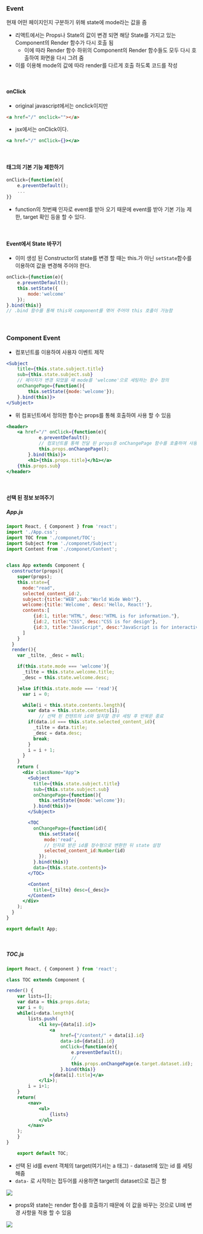 ### Event

현재 어떤 페이지인지 구분하기 위해 state에 mode라는 값을 줌

- 리액트에서는 Props나 State의 값이 변경 되면 해당 State를 가지고 있는 Component의 Render 함수가 다시 호출 됨
  - 이에 따라 Render 함수 하위의 Component의 Render 함수들도 모두 다시 호출하여 화면을 다시 그려 줌
- 이를 이용해 mode의 값에 따라 render를 다르게 호출 하도록 코드를 작성

<br/>

#### onClick

- original javascript에서는 onclick이지만

```html
<a href="/" onclick=""></a>
```

- jsx에서는 onClick이다.

```jsx
<a href="/" onClick={}></a>
```

<br/>

#### 태그의 기본 기능 제한하기

```jsx
onClick={function(e){
    e.preventDefault();
    ...
}}
```

- function의 첫번째 인자로 event를 받아 오기 때문에 event를 받아 기본 기능 제한, target 확인 등을 할 수 있다.

<br/>

#### Event에서 State 바꾸기

- 이미 생성 된 Constructor의 state를 변경 할 때는 this.가 아닌 `setState`함수를 이용하여 값을 변경해 주어야 한다.

```jsx
onClick={function(e){
    e.preventDefault();
    this.setState({
        mode:'welcome'
    });
}.bind(this)}
// .bind 함수를 통해 this와 component를 엮어 주어야 this 호출이 가능함
```

<br/>

### Component Event

- 컴포넌트를 이용하여 사용자 이벤트 제작

```jsx
<Subject 
    title={this.state.subject.title} 
    sub={this.state.subject.sub}
    // 페이지가 변경 되었을 때 mode를 'welcome'으로 세팅하는 함수 정의
    onChangePage={function(){
        this.setState({mode:'welcome'});
    }.bind(this)}>
</Subject>
```

- 위 컴포넌트에서 정의한 함수는 props를 통해 호출하여 사용 할 수 있음

```jsx
<header>
    <a href="/" onClick={function(e){
            e.preventDefault();
            // 컴포넌트를 통해 전달 된 props중 onChangePage 함수를 호출하여 사용
            this.props.onChangePage();
        }.bind(this)}>
        <h1>{this.props.title}</h1></a>
    {this.props.sub}
</header>
```

<br/>

#### 선택 된 정보 보여주기

##### App.js

```jsx
import React, { Component } from 'react';
import './App.css';
import TOC from './componet/TOC';
import Subject from './componet/Subject';
import Content from './componet/Content';
 

class App extends Component {
  constructor(props){
    super(props);
    this.state={
      mode:"read",
      selected_content_id:2,
      subject:{title:"WEB",sub:"World Wide Web!"},
      welcome:{title:'Welcome', desc:'Hello, React!'},
      contents:[
          {id:1, title:"HTML", desc:"HTML is for information."},
          {id:2, title:"CSS", desc:"CSS is for design"},
          {id:3, title:"JavaScript", desc:"JavaScript is for interactive"}
      ]
    }
  }
  render(){
    var _tilte, _desc = null;

    if(this.state.mode === 'welcome'){
      _tilte = this.state.welcome.title;
      _desc = this.state.welcome.desc;

    }else if(this.state.mode === 'read'){
      var i = 0;

      while(i < this.state.contents.length){
        var data = this.state.contents[i];
			// 선택 된 컨텐트의 id와 일치할 경우 세팅 후 반복문 종료
        if(data.id === this.state.selected_content_id){
          _tilte = data.title;
          _desc = data.desc;
          break;
        }
        i = i + 1;
      }
    }
    return (
      <div className="App">
        <Subject 
          title={this.state.subject.title} 
          sub={this.state.subject.sub}
          onChangePage={function(){
            this.setState({mode:'welcome'});
          }.bind(this)}>
        </Subject>

        <TOC 
          onChangePage={function(id){
            this.setState({
              mode:'read',
              // 인자로 받은 id를 정수형으로 변환한 뒤 state 설정
              selected_content_id:Number(id)
            });
          }.bind(this)}
          data={this.state.contents}>
        </TOC>

        <Content 
          title={_tilte} desc={_desc}>
        </Content>
      </div>
    );
  }
}

export default App;

```

<br/>

##### TOC.js

```jsx
import React, { Component } from 'react';

class TOC extends Component {

render() {
    var lists=[];
    var data = this.props.data;
    var i = 0;
    while(i<data.length){
        lists.push(
            <li key={data[i].id}>
                <a 
                    href={"/content/" + data[i].id}
                    data-id={data[i].id}
                    onClick={function(e){
                        e.preventDefault();
                        // 
                        this.props.onChangePage(e.target.dataset.id);
                    }.bind(this)}
                >{data[i].title}</a>
            </li>);
        i = i+1;
    }
    return(
        <nav>
            <ul>
                {lists}
            </ul>
        </nav>
    );
    }
}

    export default TOC;
```

- 선택 된 id를 event 객체의 target(여기서는 a 태그) - dataset에 있는 id 를 세팅해줌
- `data-` 로 시작하는 접두어를 사용하면 target의 dataset으로 접근 함

![](https://blog.kakaocdn.net/dn/C8mxB/btq1jlxmFTA/mfKKCTX0tOduqCqZc34Wb0/img.png)

- props와 state는 render 함수를 호출하기 때문에 이 값을 바꾸는 것으로 UI에 변경 사항을 적용 할 수 있음

![](https://user-images.githubusercontent.com/6733004/45537891-7d099d80-b840-11e8-986e-b64b5cf636e6.jpg)

